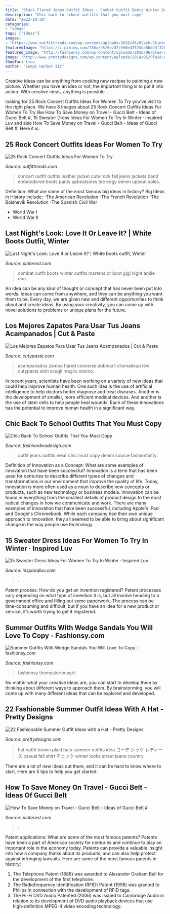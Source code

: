 ```yaml
---
title: "Black Flared Jeans Outfit Ideas : Combat Outfit Boots Winter Outfits Martens Dr Boot Gigi Night Ankle Doc"
description: "Chic back to school outfits that you must copy"
date: "2022-10-30"
categories:
- "ideas"
tags: ["ideas"]
images:
- "https://www.outfittrends.com/wp-content/uploads/2018/05/Black-Skinny-Jeans.jpg"
featuredImage: "https://i.pinimg.com/736x/e5/6e/47/e56e4757dda5bdd3f32ded6c82028611.jpg"
featured_image: "http://fashionsy.com/wp-content/uploads/2016/06/blue-dress-1.jpg"
image: "http://www.prettydesigns.com/wp-content/uploads/2014/05/Plaid-Outfit-Idea-with-Brown-Hat.jpg"
ShowToc: true
author: "Lempi Harber III"
---
```



Creative ideas can be anything from cooking new recipes to painting a new picture. Whether you have an idea or not, the important thing is to put it into action. With creative ideas, anything is possible.

	

		
looking for 25 Rock Concert Outfits Ideas For Women To Try you've visit to the right place. We have 8 Images about 25 Rock Concert Outfits Ideas For Women To Try like How To Save Money on Travel - Gucci Belt - Ideas of Gucci Belt #, 15 Sweater Dress Ideas For Women To Try In Winter · Inspired Luv and also How To Save Money on Travel - Gucci Belt - Ideas of Gucci Belt #. Here it is:
		
    
## 25 Rock Concert Outfits Ideas For Women To Try

<img loading=lazy src="https://www.outfittrends.com/wp-content/uploads/2018/05/Black-Skinny-Jeans.jpg" onerror="this.onerror=null;this.src='https://tse2.mm.bing.net/th?id=OIP.0rkJPurNcu06rqqXytKYbgAAAA&amp;pid=15.1';" alt="25 Rock Concert Outfits Ideas For Women To Try">

_Source: outfittrends.com_

>concert outfit outfits leather jacket cute rock fall jeans jackets band embroidered boots pants upbeatsoles tee edgy denim upbeat soles. 

	

Definition: What are some of the most famous big ideas in history?
Big Ideas in History include: 
-The American Revolution 
-The French Revolution 
-The Bolshevik Revolution 
-The Spanish Civil War 
- World War I 
- World War II

    
## Last Night&#039;s Look: Love It Or Leave It? | White Boots Outfit, Winter

<img loading=lazy src="https://i.pinimg.com/originals/24/64/58/246458209e8fc8c4f3ca5fc58394bdc6.jpg" onerror="this.onerror=null;this.src='https://tse2.mm.bing.net/th?id=OIP.7zWyhRiWwS_IPKDke5Y0uwHaMj&amp;pid=15.1';" alt="Last Night&#039;s Look: Love It or Leave It? | White boots outfit, Winter">

_Source: pinterest.com_

>combat outfit boots winter outfits martens dr boot gigi night ankle doc. 

	

An idea can be any kind of thought or concept that has never been put into words. Ideas can come from anywhere, and they can be anything you want them to be. Every day, we are given new and different opportunities to think about and create ideas. By using your creativity, you can come up with novel solutions to problems or unique plans for the future.

    
## Los Mejores Zapatos Para Usar Tus Jeans Acampanados | Cut &amp; Paste

<img loading=lazy src="https://www.cutypaste.com/wp-content/uploads/2015/04/9c94fdc9ca547d652e713936927941ac.jpg" onerror="this.onerror=null;this.src='https://tse1.mm.bing.net/th?id=OIP.XVC3yhFFrmui8wpiFAfXMwHaLH&amp;pid=15.1';" alt="Los Mejores Zapatos Para Usar Tus Jeans Acampanados | Cut &amp; Paste">

_Source: cutypaste.com_

>acampanados zampa flared converse abbinarli cliomakeup levi cutypaste abiti scegli meglio stanno. 

	

In recent years, scientists have been working on a variety of new ideas that could help improve human health. One such idea is the use of artificial intelligence to help doctors better diagnose and treat diseases. Another is the development of smaller, more efficient medical devices. And another is the use of stem cells to help people heal wounds. Each of these innovations has the potential to improve human health in a significant way.

    
## Chic Back To School Outfits That You Must Copy

<img loading=lazy src="http://www.fashiondivadesign.com/wp-content/uploads/2018/08/school-outfits-.jpg" onerror="this.onerror=null;this.src='https://tse2.mm.bing.net/th?id=OIP.3DfbbyPKGgc-RbrQoXzPsQHaK1&amp;pid=15.1';" alt="Chic Back To School Outfits That You Must Copy">

_Source: fashiondivadesign.com_

>outfit jeans outfits wear chic must copy denim source fashiontasty. 

	

Definition of Innovation as a Concept: What are some examples of innovation that have been successful?
Innovation is a term that has been used for centuries to describe different types of changes and transformations in our environment that improve the quality of life. Today, innovation is more often used as a noun to describe new concepts or products, such as new technology or business models. Innovation can be found in everything from the smallest details of product design to the most radical changes in how we communicate and work.
There are many examples of innovation that have been successful, including Apple's iPad and Google's Chromebook. While each company had their own unique approach to innovation, they all seemed to be able to bring about significant change in the way people use technology.

    
## 15 Sweater Dress Ideas For Women To Try In Winter · Inspired Luv

<img loading=lazy src="http://www.inspiredluv.com/wp-content/uploads/2016/12/checkered-skirt-with-oversized-sweater-683x1024.jpg" onerror="this.onerror=null;this.src='https://tse3.mm.bing.net/th?id=OIP.Ixq9fkxZipzV06q7DhWQkAHaLG&amp;pid=15.1';" alt="15 Sweater Dress Ideas For Women To Try In Winter · Inspired Luv">

_Source: inspiredluv.com_

>. 

	

Patent process: How do you get an invention registered?
Patent processes vary depending on what type of invention it is, but all involve heading to a government office and filling out some paperwork. The process can be time-consuming and difficult, but if you have an idea for a new product or service, it’s worth trying to get it registered.

    
## Summer Outfits With Wedge Sandals You Will Love To Copy - Fashionsy.com

<img loading=lazy src="http://fashionsy.com/wp-content/uploads/2016/06/blue-dress-1.jpg" onerror="this.onerror=null;this.src='https://tse2.mm.bing.net/th?id=OIP.pEaXBJ13kz0KkcdIlQNJ1gHaLH&amp;pid=15.1';" alt="Summer Outfits With Wedge Sandals You Will Love To Copy - fashionsy.com">

_Source: fashionsy.com_

>fashionsy themysteriousgirl. 

	

No matter what your creative ideas are, you can start to develop them by thinking about different ways to approach them. By brainstorming, you will come up with many different ideas that can be explored and developed.

    
## 22 Fashionable Summer Outfit Ideas With A Hat - Pretty Designs

<img loading=lazy src="http://www.prettydesigns.com/wp-content/uploads/2014/05/Plaid-Outfit-Idea-with-Brown-Hat.jpg" onerror="this.onerror=null;this.src='https://tse1.mm.bing.net/th?id=OIP.HtLPJCMu1f-a394uO4q0OgHaK4&amp;pid=15.1';" alt="22 Fashionable Summer Outfit Ideas with a Hat - Pretty Designs">

_Source: prettydesigns.com_

>hat outfit brown plaid hats summer outfits idea コーデ シャツ レディース casual fall shirt チェック winter looks street jeans country. 

	

There are a lot of new ideas out there, and it can be hard to know where to start. Here are 5 tips to help you get started: 

    
## How To Save Money On Travel - Gucci Belt - Ideas Of Gucci Belt #

<img loading=lazy src="https://i.pinimg.com/736x/e5/6e/47/e56e4757dda5bdd3f32ded6c82028611.jpg" onerror="this.onerror=null;this.src='https://tse1.mm.bing.net/th?id=OIP.pzK2hnWKYMoC5SKuH9T4OgAAAA&amp;pid=15.1';" alt="How To Save Money on Travel - Gucci Belt - Ideas of Gucci Belt #">

_Source: pinterest.com_

>. 

	

Patent applications: What are some of the most famous patents?
Patents have been a part of American society for centuries and continue to play an important role in the economy today. Patents can provide a valuable insight into how a company thinks about its products, and can also help protect against infringing lawsuits. Here are some of the most famous patents in history: 
1. The Telephone Patent (1888) was awarded to Alexander Graham Bell for the development of the first telephone. 
2. The Radiofrequency Identification (RFID) Patent (1998) was granted to Philips in connection with the development of RFID tags. 
3. The Hi-Fi DVD Audio Patented (2006) was issued to Cambridge Audio in relation to its development of DVD audio playback devices that use high-definition MPEG-4 video encoding technology. 

